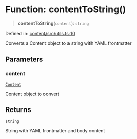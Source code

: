 # Function: contentToString()

> **contentToString**(`content`): `string`

Defined in: [content/src/utils.ts:10](https://github.com/happyvertical/smrt/blob/71a16025d52b026725fd522a392015e67e1d6489/packages/content/src/utils.ts#L10)

Converts a Content object to a string with YAML frontmatter

## Parameters

### content

[`Content`](../classes/Content.md)

Content object to convert

## Returns

`string`

String with YAML frontmatter and body content
